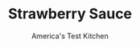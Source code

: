 ---
layout: ../../layouts/MarkdownPostLayout.astro
title: Strawberry Sauce
author: America's Test Kitchen
pubDate: 2023-03-15
description: "An easy way to dress up no-bake cheesecake."
image_url: https://res.cloudinary.com/hksqkdlah/image/upload/ar_1:1,c_fill,dpr_2.0,f_auto,fl_lossy.progressive.strip_profile,g_faces:auto,q_auto:low,w_344/4185_sfs-refrigeratorcheesecake-cc
tags: ["Desserts or Baked Goods","Fruit Desserts","Sauces","Cook's Country TV"]
calories: 797
protein: 
carbohydrates: 14
fats: 
fiber: 
ingredients: ["1 pound, frozen strawberries, whole","1/2 cup, seedless strawberry jam","1/4 cup (1¾ ounces), sugar","Pinch, table salt","2 teaspoons, lemon juice"]
serves: 14
time: ""
instructions: ["Combine strawberries, jam, sugar, and salt in medium saucepan. Cook, stirring frequently, over medium heat, until sauce has thickened, about 8 minutes. Remove from heat, stir in lemon juice, and transfer to medium bowl. Cool for 30 minutes, then loosely cover with plastic wrap and refrigerate until chilled, about 2 hours."]
nutrition: ["57 mg Potassium","6 mg Phosphorus","7 mg Calcium","4 mg Magnesium","14 mg Sodium","14 mg Vitamin C","6 µg Folate (food)","10 g Sugars","33 g Water","14 g Carbs","6 µg Folate equivalent (total)","56 kcal Energy","9 g Sugars, added","797 calories"]
notes: "This strawberry sauce pairs perfectly with our basic Icebox Cheesecake, but it also goes nicely with the Key lime variation (and it makes a great sauce for ice cream). Frozen strawberries work well in this recipe, but if you can find fresh, very ripe berries, by all means, use them instead. Be sure to stir the strawberries gently so that they do not break down completely--large chunks of strawberries are very appealing. You can make this sauce up to 2 days in advance."
---